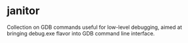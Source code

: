 # janitor
Collection on GDB commands useful for low-level debugging, aimed at bringing debug.exe flavor into GDB command line interface.
